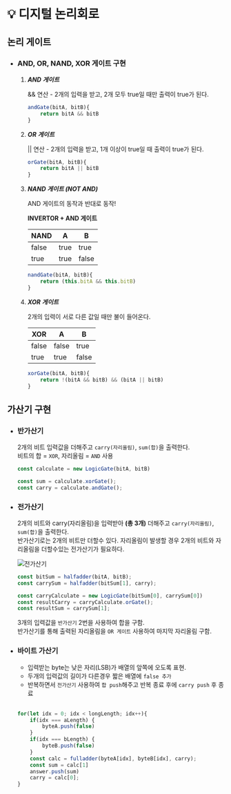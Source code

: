 # 💡 디지털 논리회로

## 논리 게이트
- ### AND, OR, NAND, XOR 게이트 구현

    1. ***AND 게이트***
        
        && 연산 - 2개의 입력을 받고, 2개 모두 true일 때만 출력이 true가 된다.

        ```js
        andGate(bitA, bitB){
            return bitA && bitB
        }
        ```


    2. ***OR 게이트***

        || 연산 - 2개의 입력을 받고, 1개 이상이 true일 때 출력이 true가 된다.

        ```js
        orGate(bitA, bitB){
            return bitA || bitB
        }
        ```

    3. ***NAND 게이트 (NOT AND)***
        
        AND 게이트의 동작과 반대로 동작!
        
        **INVERTOR + AND 게이트**  
        
        | NAND | A | B |
        | --- | --- | --- |
        | false | true | true |
        | true | true | false |

        ```js
        nandGate(bitA, bitB){
            return (this.bitA && this.bitB)
        }
        ```
    
    4. ***XOR 게이트***
        
        2개의 입력이 서로 다른 값일 때만 불이 들어온다.
        
        | XOR | A | B |
        | --- | --- | --- |
        | false | false | true |
        | true | true | false |


        ```js
        xorGate(bitA, bitB){
            return !(bitA && bitB) && (bitA || bitB)
        }
        ```

## 가산기 구현
- ### 반가산기
    2개의 비트 입력값을 더해주고 `carry(자리올림)`, `sum(합)`을 출력한다.  
    비트의 합 = `XOR`, 자리올림 = `AND` 사용

    ```js
    const calculate = new LogicGate(bitA, bitB)

    const sum = calculate.xorGate();
    const carry = calculate.andGate();
    ```

- ### 전가산기
    2개의 비트와 carry(자리올림)을 입력받아 **(총 3개)** 더해주고 `carry(자리올림)`, `sum(합)`을 출력한다.    
    반가산기로는 2개의 비트만 더할수 있다. 자리올림이 발생할 경우 2개의 비트와 자리올림을 더할수있는 전가산기가 필요하다.  

    ![전가산기](https://user-images.githubusercontent.com/68211156/147943097-bc963a6a-20e3-46ac-bf1d-5fb5847ea2da.png)  

    ```js
    const bitSum = halfadder(bitA, bitB);
    const carrySum = halfadder(bitSum[1], carry);
    
    const carryCalculate = new LogicGate(bitSum[0], carrySum[0])
    const resultCarry = carryCalculate.orGate();
    const resultSum = carrySum[1];
    ```

    3개의 입력값을 `반가산기` 2번을 사용하여 합을 구함.  
    반가산기를 통해 출력된 자리올림을 `OR 게이트` 사용하여 마지막 자리올림 구함.


- ### 바이트 가산기
    - 입력받는 byte는 낮은 자리(LSB)가 배열의 앞쪽에 오도록 표현.  
    - 두개의 입력값의 길이가 다른경우 짧은 배열에 `false 추가`  
    - 반복하면서 `전가산기` 사용하여 `합 push`해주고 반복 종료 후에  `carry push` 후 종료  
    <br>

    ```js
    for(let idx = 0; idx < longLength; idx++){
        if(idx === aLength) {
            byteA.push(false)
        }
        if(idx === bLength) {
            byteB.push(false)
        }
        const calc = fulladder(byteA[idx], byteB[idx], carry);
        const sum = calc[1]
        answer.push(sum)
        carry = calc[0];
    }
    ```